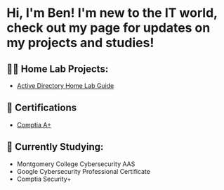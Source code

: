 <h1>Hi, I'm Ben! I'm new to the IT world, check out my page for updates on my projects and studies!

<h2>👨‍💻 Home Lab Projects:</h2>

- [Active Directory Home Lab Guide](https://github.com/Bzahirpour/ActiveDirectoryLab/blob/main/README.md)


<h2>📄 Certifications</h2>

- [Comptia A+](https://www.credly.com/badges/0608eb26-3a29-4353-bb45-b4647f1cd22f/linked_in_profile)

<h2>🏫 Currently Studying:</h2>

- Montgomery College Cybersecurity AAS<br>
- Google Cybersecurity Professional Certificate<br>
- Comptia Security+<br>

